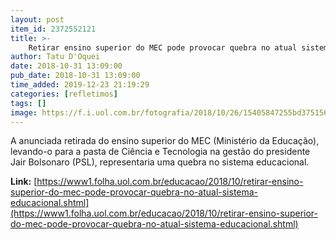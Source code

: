 ```yaml
---
layout: post
item_id: 2372552121
title: >-
    Retirar ensino superior do MEC pode provocar quebra no atual sistema educacional
author: Tatu D'Oquei
date: 2018-10-31 13:09:00
pub_date: 2018-10-31 13:09:00
time_added: 2019-12-23 21:19:29
categories: [refletimos]
tags: []
image: https://f.i.uol.com.br/fotografia/2018/10/26/15405847255bd3751567364_1540584725_3x2_md.jpg
---
```


A anunciada retirada do ensino superior do MEC (Ministério da Educação), levando-o para a pasta de Ciência e Tecnologia na gestão do presidente Jair Bolsonaro (PSL), representaria uma quebra no sistema educacional.

**Link:** [https://www1.folha.uol.com.br/educacao/2018/10/retirar-ensino-superior-do-mec-pode-provocar-quebra-no-atual-sistema-educacional.shtml](https://www1.folha.uol.com.br/educacao/2018/10/retirar-ensino-superior-do-mec-pode-provocar-quebra-no-atual-sistema-educacional.shtml)

